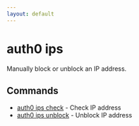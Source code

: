 ```yaml
---
layout: default
---
```

# auth0 ips

Manually block or unblock an IP address.

## Commands

- [auth0 ips check](auth0_ips_check.md) - Check IP address
- [auth0 ips unblock](auth0_ips_unblock.md) - Unblock IP address

